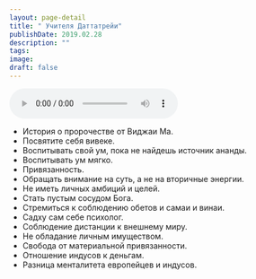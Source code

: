 ```yaml
---
layout: page-detail
title: " Учителя Даттатрейи"
publishDate: 2019.02.28
description: ""
tags:
image:
draft: false
---
```


<audio title="2019.02.28 -  Учителя Даттатрейи.mp3" src="/upload/iblock/715/715233e0331506af6a8583b79dbef0dd.mp3" controls=""></audio>

* История о пророчестве от Виджаи Ма.
* Посвятите себя вивеке.
* Воспитывать свой ум, пока не найдешь источник ананды.
* Воспитывать ум мягко.
* Привязанность.
* Обращать внимание на суть, а не на вторичные энергии.
* Не иметь личных амбиций и целей.
* Стать пустым сосудом Бога.
* Стремиться к соблюдению обетов и самаи и винаи.
* Садху сам себе психолог.
* Соблюдение дистанции к внешнему миру.
* Не обладание личным имуществом.
* Свобода от материальной привязанности.
* Отношение индусов к деньгам.
* Разница менталитета европейцев и индусов.

  
